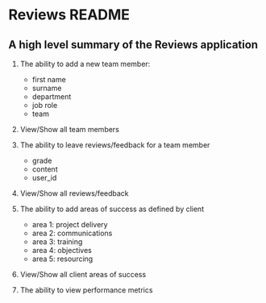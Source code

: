 # Reviews README

## A high level summary of the Reviews application

1. The ability to add a new team member:
    - first name
    - surname
    - department
    - job role
    - team

2. View/Show all team members

3. The ability to leave reviews/feedback for a team member
    - grade
    - content
    - user_id

4. View/Show all reviews/feedback

5. The ability to add areas of success as defined by client
    - area 1: project delivery
    - area 2: communications
    - area 3: training
    - area 4: objectives
    - area 5: resourcing

6. View/Show all client areas of success

7. The ability to view performance metrics